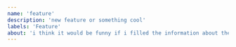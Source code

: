 ```yaml
---
name: 'feature' 
description: 'new feature or something cool'
labels: 'Feature'
about: 'i think it would be funny if i filled the information about the issue in here and it would be cool'
---
```



